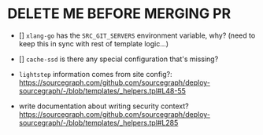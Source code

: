 # DELETE ME BEFORE MERGING PR

- [] `xlang-go` has the `SRC_GIT_SERVERS` environment variable, why? (need to keep this in sync with rest of template logic...)

- [] `cache-ssd` is there any special configuration that's missing?

- `lightstep` information comes from site config?: https://sourcegraph.com/github.com/sourcegraph/deploy-sourcegraph/-/blob/templates/_helpers.tpl#L48-55

- write documentation about writing security context? https://sourcegraph.com/github.com/sourcegraph/deploy-sourcegraph/-/blob/templates/_helpers.tpl#L285
